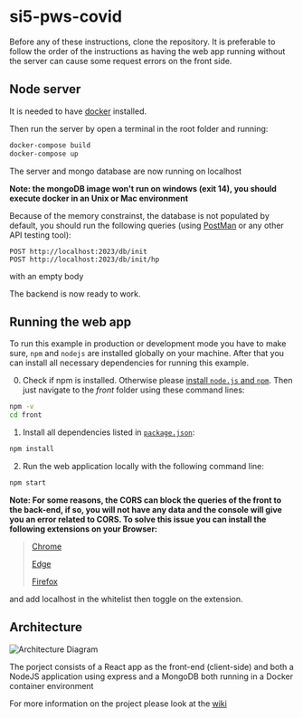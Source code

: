 # si5-pws-covid

Before any of these instructions, clone the repository. It is preferable to follow the order of the instructions as having the web app running without the server can cause some request errors on the front side.

## Node server

It is needed to have [docker](https://docs.docker.com/get-docker/) installed.

Then run the server by open a terminal in the root folder and running:
```bash
docker-compose build
docker-compose up
```

The server and mongo database are now running on localhost

__Note: the mongoDB image won't run on windows (exit 14), you should execute docker in an Unix or Mac environment__

Because of the memory constrainst, the database is not populated by default, you should run the following queries (using [PostMan](https://www.postman.com/downloads/) or any other API testing tool):
```
POST http://localhost:2023/db/init
POST http://localhost:2023/db/init/hp
```
with an empty body

The backend is now ready to work.

## Running the web app

To run this example in production or development mode you have to make sure, `npm` and `nodejs` are installed globally on your machine. After that you can install all necessary dependencies for running this example.

0. Check if npm is installed. Otherwise please [install `node.js` and `npm`](https://nodejs.org/en/download/package-manager/). Then just navigate to the *front* folder using these command lines:
```bash
npm -v
cd front
```

1. Install all dependencies listed in [`package.json`](front/package.json):
```bash
npm install
```

2. Run the web application locally with the following command line:
```bash
npm start
```

__Note: For some reasons, the CORS can block the queries of the front to the back-end, if so, you will not have any data and the console will give you an error related to CORS. To solve this issue you can install the following extensions on your Browser:__

> [Chrome](https://chrome.google.com/webstore/detail/allow-cors-access-control/lhobafahddgcelffkeicbaginigeejlf)
> 
> [Edge](https://microsoftedge.microsoft.com/addons/detail/allow-cors-accesscontro/bhjepjpgngghppolkjdhckmnfphffdag)
> 
> [Firefox](https://addons.mozilla.org/en-US/firefox/addon/access-control-allow-origin/)

and add localhost in the whitelist then toggle on the extension.

## Architecture
![Architecture Diagram](https://user-images.githubusercontent.com/32424601/109426505-4e6ee580-79ee-11eb-8eb7-88df8420d8bc.png)

The porject consists of a React app as the front-end (client-side) and both a NodeJS application using express and a MongoDB both running in a Docker container environment

For more information on the project please look at the [wiki](https://github.com/Kirabium/si5-pws-covid/wiki)
